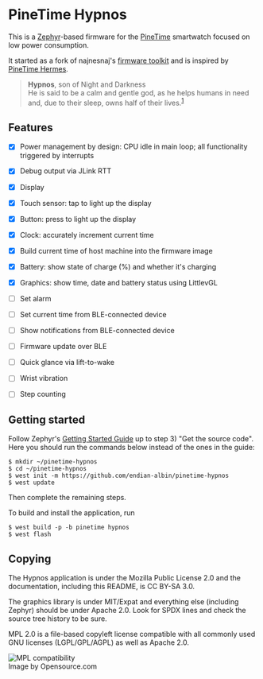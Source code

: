 # PineTime Hypnos

This is a [Zephyr](https://www.zephyrproject.org/)-based firmware for the
[PineTime](https://www.pine64.org/pinetime/) smartwatch focused on low power consumption.

It started as a fork of najnesnaj's [firmware toolkit](https://github.com/najnesnaj/pinetime-zephyr)
and is inspired by [PineTime Hermes](https://github.com/Dejvino/pinetime-hermes-firmware).

> **Hypnos**, son of Night and Darkness</br>
> He is said to be a calm and gentle god, as he helps humans in need and, due to their sleep, owns
> half of their lives.<sup>[1](https://en.wikipedia.org/wiki/Hypnos)</sup>


## Features

- [x] Power management by design: CPU idle in main loop; all functionality triggered by interrupts
- [x] Debug output via JLink RTT
- [x] Display
- [x] Touch sensor: tap to light up the display
- [x] Button: press to light up the display
- [x] Clock: accurately increment current time
- [x] Build current time of host machine into the firmware image
- [x] Battery: show state of charge (%) and whether it's charging
- [x] Graphics: show time, date and battery status using LittlevGL
- [ ] Set alarm
- [ ] Set current time from BLE-connected device
- [ ] Show notifications from BLE-connected device
- [ ] Firmware update over BLE
- [ ] Quick glance via lift-to-wake
- [ ] Wrist vibration
- [ ] Step counting


## Getting started

Follow Zephyr's [Getting Started Guide](https://docs.zephyrproject.org/latest/getting_started/index.html)
up to step 3) "Get the source code". Here you should run the commands below
instead of the ones in the guide:

```
$ mkdir ~/pinetime-hypnos
$ cd ~/pinetime-hypnos
$ west init -m https://github.com/endian-albin/pinetime-hypnos
$ west update
```

Then complete the remaining steps.

To build and install the application, run

```
$ west build -p -b pinetime hypnos
$ west flash
```


## Copying

The Hypnos application is under the Mozilla Public License 2.0 and
the documentation, including this README, is CC BY-SA 3.0.

The graphics library is under MIT/Expat and everything else (including Zephyr)
should be under Apache 2.0. Look for SPDX lines and check the source tree
history to be sure.

MPL 2.0 is a file-based copyleft license compatible with all commonly used
GNU licenses (LGPL/GPL/AGPL) as well as Apache 2.0.

![MPL compatibility](https://opensource.com/sites/default/files/styles/image-full-size/public/lead-images/OSCD_MPL2_520x292_FINAL.png?itok=6vv4XnEz)
<br />Image by Opensource.com
